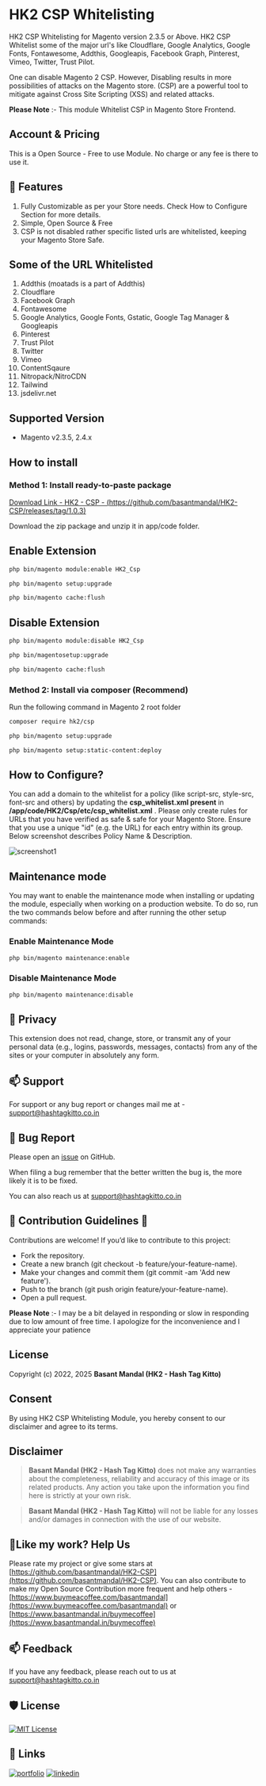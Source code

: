 # HK2 CSP Whitelisting

HK2 CSP Whitelisting for Magento version 2.3.5 or Above. HK2 CSP Whitelist some of the major url's like Cloudflare, Google Analytics, Google Fonts, Fontawesome, Addthis, Googleapis, Facebook Graph, Pinterest, Vimeo, Twitter, Trust Pilot.

One can disable Magento 2 CSP. However, Disabling results in more possibilities of attacks on the Magento store. (CSP) are a powerful tool to mitigate against Cross Site Scripting (XSS) and related attacks.

**Please Note** :- This module Whitelist CSP in Magento Store Frontend.

## Account & Pricing

This is a Open Source - Free to use Module. No charge or any fee is there to use it.

## 🧐 Features

1. Fully Customizable as per your Store needs. Check How to Configure Section for more details.
2. Simple, Open Source & Free
3. CSP is not disabled rather specific listed urls are whitelisted, keeping your Magento Store Safe.

## Some of the URL Whitelisted

01. Addthis (moatads is a part of Addthis)
02. Cloudflare
03. Facebook Graph
04. Fontawesome
05. Google Analytics, Google Fonts, Gstatic, Google Tag Manager & Googleapis
06. Pinterest
07. Trust Pilot
08. Twitter
09. Vimeo
10. ContentSqaure
11. Nitropack/NitroCDN
12. Tailwind
13. jsdelivr.net

## Supported Version

- Magento v2.3.5, 2.4.x

## How to install

### Method 1: Install ready-to-paste package

[Download Link - HK2 - CSP - (https://github.com/basantmandal/HK2-CSP/releases/tag/1.0.3)](https://github.com/basantmandal/HK2-CSP/releases/tag/1.0.3)

Download the zip package and unzip it in app/code folder.

## Enable Extension

```bash
php bin/magento module:enable HK2_Csp
```

```bash
php bin/magento setup:upgrade
```

```bash
php bin/magento cache:flush
```

## Disable Extension

```bash
php bin/magento module:disable HK2_Csp
```

```bash
php bin/magentosetup:upgrade
```

```bash
php bin/magento cache:flush
```

### Method 2: Install via composer (Recommend)

Run the following command in Magento 2 root folder

```bash
composer require hk2/csp
```

```bash
php bin/magento setup:upgrade
```

```bash
php bin/magento setup:static-content:deploy
```

## How to Configure?

You can add a domain to the whitelist for a policy (like script-src, style-src, font-src and others) by updating the **csp_whitelist.xml present** in **/app/code/HK2/Csp/etc/csp_whitelist.xml** . Please only create rules for URLs that you have verified as safe & safe for your Magento Store. Ensure that you use a unique "id" (e.g. the URL) for each entry within its group. Below screenshot describes Policy Name & Description.

![screenshot1](docs/images/screenshot1.png)

## Maintenance mode

You may want to enable the maintenance mode when installing or updating the module, especially when working on a production website. To do so, run the two commands below before and after running the other setup commands:

### Enable Maintenance Mode

```bash
php bin/magento maintenance:enable
```

### Disable Maintenance Mode

```bash
php bin/magento maintenance:disable
```

## 🤫 Privacy

This extension does not read, change, store, or transmit any of your personal data (e.g., logins, passwords, messages, contacts) from any of the sites or your computer in absolutely any form.

## 📫 Support

For support or any bug report or changes mail me at - <support@hashtagkitto.co.in>

## 🐞 Bug Report

Please open an [issue](https://github.com/basantmandal/HK2-CSP/issues) on GitHub.

When filing a bug remember that the better written the bug is, the more likely it is to be fixed.

You can also reach us at <support@hashtagkitto.co.in>

## 🍰 Contribution Guidelines 💖

Contributions are welcome! If you’d like to contribute to this project:

- Fork the repository.
- Create a new branch (git checkout -b feature/your-feature-name).
- Make your changes and commit them (git commit -am 'Add new feature').
- Push to the branch (git push origin feature/your-feature-name).
- Open a pull request.

**Please Note** :- I may be a bit delayed in responding or slow in responding due to low amount of free time. I apologize for the inconvenience and I appreciate your patience

## License

Copyright (c) 2022, 2025 **Basant Mandal (HK2 - Hash Tag Kitto)**

## Consent

By using HK2 CSP Whitelisting Module, you hereby consent to our disclaimer and agree to its terms.

## Disclaimer

> **Basant Mandal (HK2 - Hash Tag Kitto)** does not make any warranties about the completeness, reliability and accuracy of this image or its related products. Any action you take upon the information you find here is strictly at your own risk.

> **Basant Mandal (HK2 - Hash Tag Kitto)** will not be liable for any losses and/or damages in connection with the use of our website.

## 💖Like my work? Help Us

Please rate my project or give some stars at [https://github.com/basantmandal/HK2-CSP](https://github.com/basantmandal/HK2-CSP). You can also contribute to make my Open Source Contribution more frequent and help others - [https://www.buymeacoffee.com/basantmandal](https://www.buymeacoffee.com/basantmandal) or [https://www.basantmandal.in/buymecoffee](https://www.basantmandal.in/buymecoffee)

## 📫 Feedback

If you have any feedback, please reach out to us at <support@hashtagkitto.co.in>

## 🛡️ License

[![MIT License](https://img.shields.io/badge/License-GPL%20v3-yellow.svg)](https://github.com/basantmandal/HK2-CSP/blob/main/LICENSE.txt)

## 🔗 Links

[![portfolio](https://img.shields.io/badge/my_portfolio-000?style=for-the-badge&logo=ko-fi&logoColor=white)](https://www.basantmandal.in/)
[![linkedin](https://img.shields.io/badge/linkedin-0A66C2?style=for-the-badge&logo=linkedin&logoColor=white)](https://www.linkedin.com/in/basantmandal/)